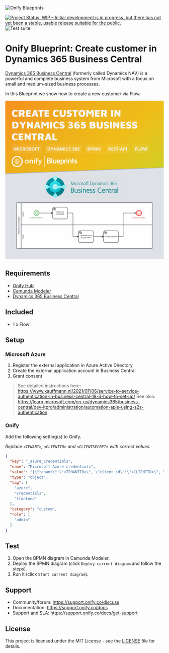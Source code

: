 ![Onify Blueprints](https://files.readme.io/8ba3f14-onify-blueprints-logo.png)

[![Project Status: WIP – Initial development is in progress, but there has not yet been a stable, usable release suitable for the public.](https://www.repostatus.org/badges/latest/wip.svg)](https://www.repostatus.org/#wip)
![Test suite](https://github.com/onify/blueprint-dynamics-365-business-central-create-customer/workflows/Test%20suite/badge.svg)

# Onify Blueprint: Create customer in Dynamics 365 Business Central

[Dynamics 365 Business Central](https://dynamics.microsoft.com/business-central/overview/) (formerly called Dynamics NAV) is a powerful and complete business system from Microsoft with a focus on small and medium-sized business processes. 

In this Blueprint we show how to create a new customer via Flow.

![Onify Blueprint: Create customer in Dynamics 365 Business Central](blueprint.jpg "Blueprint")

## Requirements

* [Onify Hub](https://github.com/onify/install)
* [Camunda Modeler](https://camunda.com/download/modeler/)
* [Dynamics 365 Business Central](https://dynamics.microsoft.com/business-central/overview/)

## Included

* 1 x Flow

## Setup

### Microsoft Azure

1. Register the external application in Azure Active Directory
2. Create the external application account in Business Central
3. Grant consent

> See detailed instructions here: https://www.kauffmann.nl/2021/07/06/service-to-service-authentication-in-business-central-18-3-how-to-set-up/
> See also: https://learn.microsoft.com/en-us/dynamics365/business-central/dev-itpro/administration/automation-apis-using-s2s-authentication

### Onify

Add the following setting(s) to Onify.

_Replace `<TENANT>`, `<CLIENTID>` and `<CLIENTSECRET>` with correct values._

```json
{
  "key": "_azure_credentials",
  "name": "Microsoft Azure credentials",
  "value": "{\"tenant\":\"<TENANTID>\", \"client_id\":\"<CLIENTID>\", \"client_secret\":\"<CLIENTSECRET>\"}",
  "type": "object",
  "tag": [
    "azure",
    "credentials",
    "frontend"
  ],
  "category": "custom",
  "role": [
    "admin"
  ]
}
```

## Test

1. Open the BPMN diagram in Camunda Modeler.
2. Deploy the BPMN diagram (click `Deploy current diagram` and follow the steps).
3. Run it (click `Start current diagram`).

## Support

* Community/forum: https://support.onify.co/discuss
* Documentation: https://support.onify.co/docs
* Support and SLA: https://support.onify.co/docs/get-support

## License

This project is licensed under the MIT License - see the [LICENSE](LICENSE) file for details.